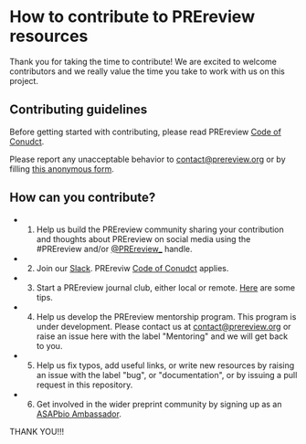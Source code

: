 # How to contribute to PREreview resources

Thank you for taking the time to contribute! We are excited to welcome contributors and we really value the time you take to 
work with us on this project.

## Contributing guidelines

Before getting started with contributing, please read PREreview [Code of Conudct](https://v2.prereview.org/docs/code_of_conduct).

Please report any unacceptable behavior to contact@prereview.org or by filling [this anonymous form](https://forms.gle/pyYvw3PB5L4B49oN6).

## How can you contribute? 

* 1. Help us build the PREreview community sharing your contribution and thoughts about PREreview on social media using the #PREreview and/or
[@PREreview_](https://twitter.com/PREreview_) handle. 

* 2. Join our [Slack](https://join.slack.com/t/prereview/shared_invite/enQtNzYzNDE5NTE3MDYxLWU5ZmIzMmI4OGVhMWMwY2I5ZTllM2JhYzNmMTBkMzBiZWUzOGEzMzQ3ZWY1MDRiNzA2NDRjYWE1MmE5MGI3MDM). 
PREreviw [Code of Conudct](https://prereview.org/docs/codeofconduct) applies.

* 3. Start a PREreview journal club, either local or remote. [Here](https://prereview.org/docs/resources) are some tips.

* 4. Help us develop the PREreview mentorship program. This program is under development. Please contact us at contact@prereview.org or raise an issue here with the label "Mentoring" and we will get back to you.

* 5. Help us fix typos, add useful links, or write new resources by raising an issue with the label "bug", or "documentation", or by issuing a pull request in this repository. 

* 6. Get involved in the wider preprint community by signing up as an [ASAPbio Ambassador](http://asapbio.org/asapbio-ambassadors).

THANK YOU!!!
